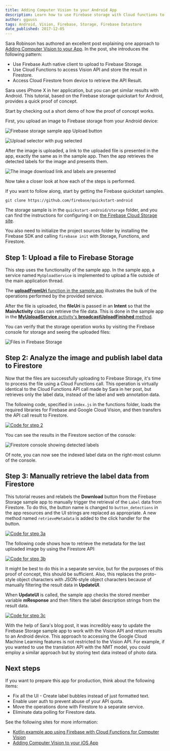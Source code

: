 ```yaml
---
title: Adding Computer Vision to your Android App
description: Learn how to use Firebase storage with Cloud functions to access the Vision API from Android apps.
author: gguuss
tags: Android, Vision, Firebase, Storage, Firebase Datastore
date_published: 2017-12-05
---
```


Sara Robinson has authored an excellent post explaining one approach
to [Adding Computer Vision to your App](https://medium.com/@srobtweets/adding-computer-vision-to-your-ios-app-66d6f540cdd2).
In the post, she introduces the following pattern:

* Use Firebase Auth native client to upload to Firebase Storage.
* Use Cloud Functions to access Vision API and store the result in Firestore.
* Access Cloud Firestore from device to retrieve the API Result.

Sara uses iPhone X in her application, but you can get similar results with Android. 
This tutorial, based on the Firebase storage quickstart for
Android, provides a quick proof of concept.

Start by checking out a short demo of how the proof of concept works.

First, you upload an image to Firebase storage from your Android device:

![Firebase storage sample app Upload button](https://storage.googleapis.com/gcp-community/tutorials/android-firebase-vision/firebase-storage-updload.png)

![Upload selector with pug selected](https://storage.googleapis.com/gcp-community/tutorials/android-firebase-vision/firebase-image-picker.png)

After the image is uploaded, a link to the uploaded file is presented in the
app, exactly the same as in the sample app. Then the app retrieves the
detected labels for the image and presents them.

![The image download link and labels are presented](https://storage.googleapis.com/gcp-community/tutorials/android-firebase-vision/firebase-image-detections.png)

Now take a closer look at how each of the steps is performed.

If you want to follow along, start by getting the Firebase quickstart samples.

    git clone https://github.com/firebase/quickstart-android

The storage sample is in the `quickstart-android/storage` folder, and you can find
the instructions for configuring it on [the Firebase Cloud Storage site](https://firebase.google.com/docs/storage/android/start).

You also need to initialize the project sources folder by installing the
Firebase SDK and calling `firebase init` with Storage, Functions, and
Firestore.

## Step 1: Upload a file to Firebase Storage

This step uses the functionality of the sample app. In the sample
app, a service named `MyUploadService` is implemented to upload a file outside of the
main application thread. 

The [**uploadFromUri** function in the sample app](https://github.com/firebase/quickstart-android/blob/master/storage/app/src/main/java/com/google/firebase/quickstart/firebasestorage/MainActivity.java#L174)
illustrates the bulk of the operations performed by the provided service.

After the file is uploaded, the __fileUri__ is passed in an **Intent** so that
the **MainActivity** class can retrieve the file data. This is done in the sample
app in the [**MyUploadService** activity's **broadcastUploadFinished** method](https://github.com/firebase/quickstart-android/blob/master/storage/app/src/main/java/com/google/firebase/quickstart/firebasestorage/MyUploadService.java#L127).

You can verify that the storage operation
works by visiting the Firebase console for storage and seeing the uploaded
files:

![Files in Firebase Storage](https://storage.googleapis.com/gcp-community/tutorials/android-firebase-vision/firebase-storage-console.png)


## Step 2: Analyze the image and publish label data to Firestore
Now that the files are successfully uploading to Firebase Storage, it's time
to process the file using a Cloud Functions call. This operation is virtually
identical to the Cloud Functions API call made by Sara in her post, but retrieves
only the label data, instead of the label and web annotation data.

The following code, specified in `index.js` in the functions folder, loads the
required libraries for Firebase and Google Cloud Vision, and then transfers the
API call result to Firestore.

[![Code for step 2](https://storage.googleapis.com/gcp-community/tutorials/android-firebase-vision/code2.png)](https://github.com/GoogleCloudPlatform/community/tree/master/tutorials/android-firebase-vision/code-step-2.txt)

You can see the
results in the Firestore section of the console:

![Firestore console showing detected labels](https://storage.googleapis.com/gcp-community/tutorials/android-firebase-vision/firebase-firestore-console.png)

Of note, you can now see the indexed label data on the right-most column of the
console.


## Step 3: Manually retrieve the label data from Firestore
This tutorial reuses and relabels the **Download** button from the Firebase Storage sample
app to manually trigger the retrieval of the `Label` data from Firestore. To do
this, the button name is changed to `button_detections` in the app resources
and the UI strings are replaced as appropriate. A new method named
`retrieveMetadata` is added to the click handler for the button.

[![Code for step 3a](https://storage.googleapis.com/gcp-community/tutorials/android-firebase-vision/code3a.png)](https://github.com/GoogleCloudPlatform/community/tree/master/tutorials/android-firebase-vision/code-step-3a.txt)

The following code shows how to retrieve the metadata for the last uploaded image by using the Firestore API:

[![Code for step 3b](https://storage.googleapis.com/gcp-community/tutorials/android-firebase-vision/code3b.png)](https://github.com/GoogleCloudPlatform/community/tree/master/tutorials/android-firebase-vision/code-step-3b.txt)

It might be best to do this in a separate service, but for the
purposes of this proof of concept, this should be sufficient. Also, this replaces
the proto-style object characters with JSON-style object characters because of
manually filtering the result data in **UpdateUI**.

When **UpdateUI** is called, the sample app checks the stored member variable
__mResponse__ and then filters the label description strings from the result
data.

[![Code for step 3c](https://storage.googleapis.com/gcp-community/tutorials/android-firebase-vision/code3c.png)](https://github.com/GoogleCloudPlatform/community/tree/master/tutorials/android-firebase-vision/code-step-3c.txt)

With the help of Sara's blog post, it was incredibly easy to update the
Firebase Storage sample app to work with the Vision API and return results to
an Android device. This approach to accessing the
Google Cloud Machine Learning features is not restricted to the Vision
API. For example, if you wanted to use the translation API with the NMT model,
you could employ a similar approach but by storing text data instead of photo
data.

## Next steps
If you want to prepare this app for production, think about the following items:

* Fix all the UI - Create label bubbles instead of just formatted text.
* Enable user auth to prevent abuse of your API quota.
* Move the operations done with Firestore to a separate service.
* Eliminate data polling for Firestore data.

See the following sites for more information:

* [Kotlin example app using Firebase with Cloud Functions for Computer Vision](https://github.com/joaobiriba/ARCalories)
* [Adding Computer Vision to your iOS App](https://medium.com/@srobtweets/adding-computer-vision-to-your-ios-app-66d6f540cdd2)

